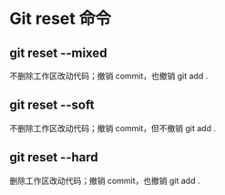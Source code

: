 # Git reset 命令

## git reset --mixed <commit id>

不删除工作区改动代码；撤销 commit，也撤销 git add .

## git reset --soft <commit id>

不删除工作区改动代码；撤销 commit，但不撤销 git add .

## git reset --hard <commit id>

删除工作区改动代码；撤销 commit，也撤销 git add .